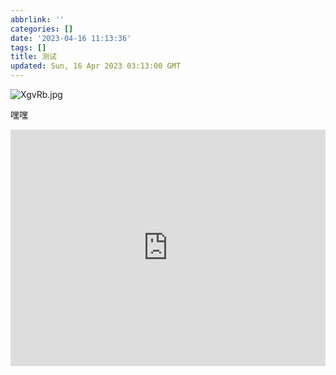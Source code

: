 ```yaml
---
abbrlink: ''
categories: []
date: '2023-04-16 11:13:36'
tags: []
title: 测试
updated: Sun, 16 Apr 2023 03:13:00 GMT
---
```

![XgvRb.jpg](https://i.imgtg.com/2023/04/16/XgvRb.jpg)

嘿嘿

<div style="position: relative; width: 100%; height: 0; padding-bottom: 75%;"><iframe 
src="https://player.bilibili.com/player.html?aid=3643130&bvid=BV1Rs411R7Hi&cid=5827830&page=1" scrolling="no" border="0" 
frameborder="no" framespacing="0" allowfullscreen="true" style="position: absolute; width: 100%; 
height: 100%; left: 0; top: 0;"> </iframe></div>
